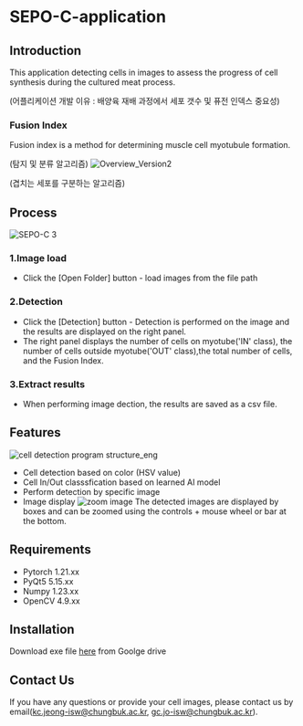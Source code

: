 # SEPO-C-application
## Introduction
This application detecting cells in images to assess the progress of cell synthesis during the cultured meat process.

(어플리케이션 개발 이유 : 배양육 재배 과정에서 세포 갯수 및 퓨전 인덱스 중요성)
### Fusion Index
Fusion index is a method for determining muscle cell myotubule formation.

(탐지 및 분류 알고리즘)
![Overview_Version2](https://github.com/SEPO-C/SEPO-C-application/assets/49020136/ddcd7671-cb5b-408a-a641-1bf20b935e42)

(겹치는 세포를 구분하는 알고리즘)

## Process
![SEPO-C 3](https://github.com/SEPO-C/SEPO-C-application/assets/49020136/293c4eba-1335-4694-b705-86004d443cbf)
### 1.Image load
- Click the [Open Folder] button - load images from the file path
### 2.Detection
- Click the [Detection] button - Detection is performed on the image and the results are displayed on the right panel.
- The right panel displays the number of cells on myotube('IN' class), the number of cells outside myotube('OUT' class),the total number of cells, and the Fusion Index.
### 3.Extract results
- When performing image dection, the results are saved as a csv file.

###

## Features
![cell detection program structure_eng](https://github.com/SEPO-C/SEPO-C-application/assets/49020136/f72a9104-fea1-4748-b3fc-cd4e3b4a4e09)
- Cell detection based on color (HSV value)
- Cell In/Out classsfication based on learned AI model
- Perform detection by specific image
- Image display
![zoom image](https://github.com/SEPO-C/SEPO-C-application/assets/49020136/d795db92-618f-4a71-8991-8f81bd1fb230)
The detected images are displayed by boxes and can be zoomed using the controls + mouse wheel or bar at the bottom.
## Requirements
- Pytorch 1.21.xx
- PyQt5 5.15.xx
- Numpy 1.23.xx
- OpenCV 4.9.xx

## Installation
Download exe file [here](https://docs.google.com/uc?export=download&id=1aDF72Uoa4vq_kG-4fzViry52TYHmjfSW&confirm=t) from Goolge drive


## Contact Us
If you have any questions or provide your cell images, please contact us by email(kc.jeong-isw@chungbuk.ac.kr, gc.jo-isw@chungbuk.ac.kr).
